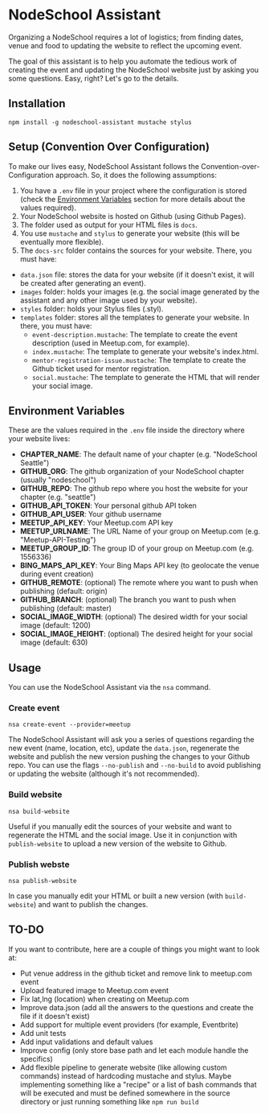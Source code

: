 # NodeSchool Assistant

Organizing a NodeSchool requires a lot of logistics; from finding dates, venue and food to updating the website to
reflect the upcoming event.

The goal of this assistant is to help you automate the tedious work of creating the event and updating the NodeSchool
website just by asking you some questions. Easy, right? Let's go to the details.

## Installation

```
npm install -g nodeschool-assistant mustache stylus
```

## Setup (Convention Over Configuration)

To make our lives easy, NodeSchool Assistant follows the Convention-over-Configuration approach. So, it does the
following assumptions:

1. You have a `.env` file in your project where the configuration is stored (check the [Environment Variables](#environment-variables)
section for more details about the values required).
1. Your NodeSchool website is hosted on Github (using Github Pages).
1. The folder used as output for your HTML files is `docs`.
1. You use `mustache` and `stylus` to generate your website (this will be eventually more flexible).
1. The `docs-src` folder contains the sources for your website. There, you must have:
  * `data.json` file: stores the data for your website (if it doesn't exist, it will be created after generating an event).
  * `images` folder: holds your images (e.g. the social image generated by the assistant and any other image used by your website).
  * `styles` folder: holds your Stylus files (.styl).
  * `templates` folder: stores all the templates to generate your website. In there, you must have:
    * `event-description.mustache`: The template to create the event description (used in Meetup.com, for example).
    * `index.mustache`: The template to generate your website's index.html.
    * `mentor-registration-issue.mustache`: The template to create the Github ticket used for mentor registration.
    * `social.mustache`: The template to generate the HTML that will render your social image.

## Environment Variables

These are the values required in the `.env` file inside the directory where your website lives:

 * **CHAPTER_NAME**: The default name of your chapter (e.g. "NodeSchool Seattle")
 * **GITHUB_ORG**: The github organization of your NodeSchool chapter (usually "nodeschool")
 * **GITHUB_REPO**: The github repo where you host the website for your chapter (e.g. "seattle")
 * **GITHUB_API_TOKEN**: Your personal github API token
 * **GITHUB_API_USER**: Your github username
 * **MEETUP_API_KEY**: Your Meetup.com API key
 * **MEETUP_URLNAME**: The URL Name of your group on Meetup.com (e.g. "Meetup-API-Testing")
 * **MEETUP_GROUP_ID**: The group ID of your group on Meetup.com (e.g. 1556336)
 * **BING_MAPS_API_KEY**: Your Bing Maps API key (to geolocate the venue during event creation)
 * **GITHUB_REMOTE**: (optional) The remote where you want to push when publishing (default: origin)
 * **GITHUB_BRANCH**: (optional) The branch you want to push when publishing (default: master)
 * **SOCIAL_IMAGE_WIDTH**: (optional) The desired width for your social image (default: 1200)
 * **SOCIAL_IMAGE_HEIGHT**: (optional) The desired height for your social image (default: 630)

## Usage

You can use the NodeSchool Assistant via the `nsa` command.

### Create event
```
nsa create-event --provider=meetup
```
The NodeSchool Assistant will ask you a series of questions regarding the new event (name, location, etc), update
the `data.json`, regenerate the website and publish the new version pushing the changes to your Github repo. You can
use the flags `--no-publish` and `--no-build` to avoid publishing or updating the website (although it's not recommended).

### Build website
```
nsa build-website
```
Useful if you manually edit the sources of your website and want to regenerate the HTML and the social image. Use it in
conjunction with `publish-website` to upload a new version of the website to Github.

### Publish webste
```
nsa publish-website
```
In case you manually edit your HTML or built a new version (with `build-website`) and want to publish the changes.


## TO-DO
If you want to contribute, here are a couple of things you might want to look at:
- Put venue address in the github ticket and remove link to meetup.com event
- Upload featured image to Meetup.com event
- Fix lat,lng (location) when creating on Meetup.com
- Improve data.json (add all the answers to the questions and create the file if it doesn't exist)
- Add support for multiple event providers (for example, Eventbrite)
- Add unit tests
- Add input validations and default values
- Improve config (only store base path and let each module handle the specifics)
- Add flexible pipeline to generate website (like allowing custom commands) instead of hardcoding mustache and stylus.
Maybe implementing something like a "recipe" or a list of bash commands that will be executed and must be defined somewhere
in the source directory or just running something like `npm run build`
